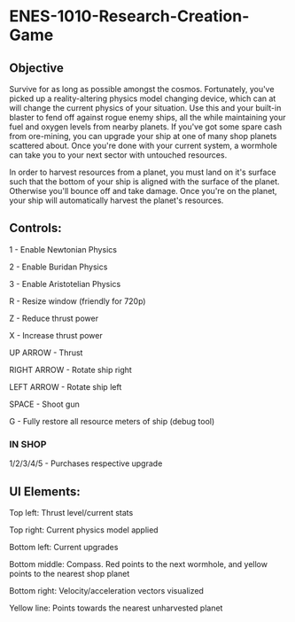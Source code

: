 # ENES-1010-Research-Creation-Game

## Objective
Survive for as long as possible amongst the cosmos. Fortunately, you've picked up a reality-altering physics model changing device, which can at will change the current physics of your situation. Use this and your built-in blaster to fend off against rogue enemy ships, all the while maintaining your fuel and oxygen levels from nearby planets. If you've got some spare cash from ore-mining, you can upgrade your ship at one of many shop planets scattered about. Once you're done with your current system, a wormhole can take you to your next sector with untouched resources.

In order to harvest resources from a planet, you must land on it's surface such that the bottom of your ship is aligned with the surface of the planet. Otherwise you'll bounce off and take damage. Once you're on the planet, your ship will automatically harvest the planet's resources. 

## Controls:

1 - Enable Newtonian Physics

2 - Enable Buridan Physics

3 - Enable Aristotelian Physics

R - Resize window (friendly for 720p)

Z - Reduce thrust power

X - Increase thrust power

UP ARROW - Thrust

RIGHT ARROW - Rotate ship right

LEFT ARROW - Rotate ship left

SPACE - Shoot gun

G - Fully restore all resource meters of ship (debug tool)

### IN SHOP
1/2/3/4/5 - Purchases respective upgrade

## UI Elements:

Top left: Thrust level/current stats

Top right: Current physics model applied

Bottom left: Current upgrades

Bottom middle: Compass. Red points to the next wormhole, and yellow points to the nearest shop planet

Bottom right: Velocity/acceleration vectors visualized

Yellow line: Points towards the nearest unharvested planet

